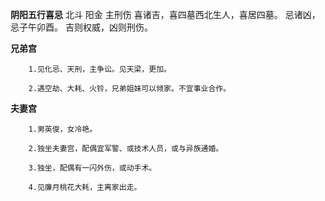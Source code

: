**阴阳五行喜忌**
北斗 阳金 主刑伤
喜诸吉，喜四墓西北生人，喜居四墓。
忌诸凶，忌子午卯酉。
吉则权威，凶则刑伤。

**兄弟宫**
```
    1.见化忌、天刑，主争讼。见天梁，更加。

    2.遇空劫、大耗、火铃，兄弟姐妹可以倾家。不宜事业合作。
```

**夫妻宫**
```
    1.男英俊，女冷艳。

    2.独坐夫妻宫，配偶宜军警、或技术人员，或与异族通婚。

    3.独坐，配偶有一闪外伤，或动手术。

    4.见廉月桃花大耗，主离家出走。
```